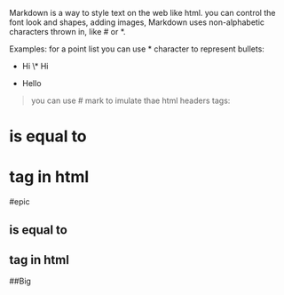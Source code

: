 Markdown is a way to style text on the web like html. you can control the font look and shapes, adding images,
Markdown uses non-alphabetic characters thrown in, like # or *.

Examples:
for a point list you can use * character to represent bullets:
* Hi
\\* Hi

* Hello

> you can use # mark to imulate thae html headers tags:

# is equal to <h1> tag in html
#epic

## is equal to <h2> tag in html
##Big
